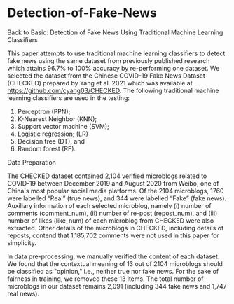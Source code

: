 # Detection-of-Fake-News
Back to Basic: Detection of Fake News Using Traditional Machine Learning Classifiers

This paper attempts to use traditional machine learning classifiers to detect fake news using the same dataset from previously published research which attains 96.7% to 100% accuracy by re-performing one dataset.  We selected the dataset from the Chinese COVID-19 Fake News Dataset (CHECKED) prepared by Yang et al. 2021 which was available at https://github.com/cyang03/CHECKED.  The following traditional machine learning classifiers are used in the testing:

1.	Perceptron (PPN);
2.	K-Nearest Neighbor (KNN);
3.	Support vector machine (SVM);
4.	Logistic regression; (LR)
5.	Decision tree (DT); and
6.	Random forest (RF).

Data Preparation

The CHECKED dataset contained 2,104 verified microblogs related to COVID-19 between December 2019 and August 2020 from Weibo, one of China's most popular social media platforms. Of the 2104 microblogs, 1760 were labelled “Real” (true news), and 344 were labelled “Fake” (fake news).  Auxiliary information of each selected microblog, namely (i) number of comments (comment_num), (ii) number of re-post (repost_num), and (iii) number of likes (like_num) of each microblog from CHECKED were also extracted.  Other details of the microblogs in CHECKED, including details of reposts, contend that 1,185,702 comments were not used in this paper for simplicity.

In data pre-processing, we manually verified the content of each dataset. We found that the contextual meaning of 13 out of 2104 microblogs should be classified as "opinion," i.e., neither true nor fake news.  For the sake of fairness in training, we removed these 13 items.  The total number of microblogs in our dataset remains 2,091 (including 344 fake news and 1,747 real news).

